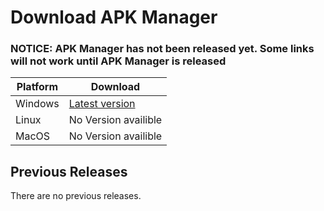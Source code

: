 # Download APK Manager #

### NOTICE: APK Manager has not been released yet. Some links will not work until APK Manager is released ###

| Platform | Download             |
|----------|----------------------|
| Windows  | [Latest version]()   |
| Linux    | No Version availible |
| MacOS    | No Version availible |

## Previous Releases

There are no previous releases.